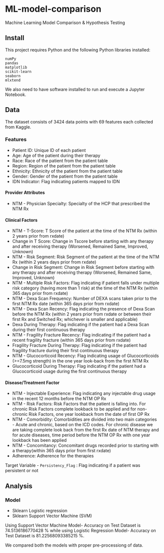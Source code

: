 # ML-model-comparison
Machine Learning Model Comparison &amp; Hypothesis Testing

## Install
This project requires Python and the following Python libraries installed:

    numPy
    pandas
    matplotlib
    scikit-learn
    seaborn
    mlxtend

We also need to have software installed to run and execute a Jupyter Notebook.

## Data
The dataset consists of 3424 data points with 69 features each collected from Kaggle.

### Features

- Patient ID: Unique ID of each patient
- Age: Age of the patient during their therapy
- Race: Race of the patient from the patient table
- Region: Region of the patient from the patient table
- Ethnicity: Ethnicity of the patient from the patient table
- Gender: Gender of the patient from the patient table
- IDN Indicator: Flag indicating patients mapped to IDN

#### Provider Attributes
- NTM - Physician Specialty: Specialty of the HCP that prescribed the NTM Rx

#### Clinical Factors
- NTM - T-Score: T Score of the patient at the time of the NTM Rx (within 2 years prior from rxdate)
- Change in T Score: Change in Tscore before starting with any therapy and after receiving therapy (Worsened, Remained Same, Improved, Unknown)
- NTM - Risk Segment: Risk Segment of the patient at the time of the NTM Rx (within 2 years days prior from rxdate)
- Change in Risk Segment: Change in Risk Segment before starting with any therapy and after receiving therapy (Worsened, Remained Same, Improved, Unknown)
- NTM - Multiple Risk Factors: Flag indicating if patient falls under multiple risk category (having more than 1 risk) at the time of the NTM Rx (within 365 days prior from rxdate)
- NTM - Dexa Scan Frequency: Number of DEXA scans taken prior to the first NTM Rx date (within 365 days prior from rxdate)
- NTM - Dexa Scan Recency: Flag indicating the presence of Dexa Scan before the NTM Rx (within 2 years prior from rxdate or between their first Rx and Switched Rx; whichever is smaller and applicable)
- Dexa During Therapy: Flag indicating if the patient had a Dexa Scan during their first continuous therapy
- NTM - Fragility Fracture Recency: Flag indicating if the patient had a recent fragility fracture (within 365 days prior from rxdate)
- Fragility Fracture During Therapy: Flag indicating if the patient had fragility fracture during their first continuous therapy
- NTM - Glucocorticoid Recency: Flag indicating usage of Glucocorticoids (>=7.5mg strength) in the one year look-back from the first NTM Rx
- Glucocorticoid During Therapy: Flag indicating if the patient had a Glucocorticoid usage during the first continuous therapy

#### Disease/Treatment Factor
- NTM - Injectable Experience: Flag indicating any injectable drug usage in the recent 12 months before the NTM OP Rx
- NTM - Risk Factors: Risk Factors that the patient is falling into. For chronic Risk Factors complete lookback to be applied and for non-chronic Risk Factors, one year lookback from the date of first OP Rx
- NTM - Comorbidity: Comorbidities are divided into two main categories - Acute and chronic, based on the ICD codes. For chronic disease we are taking complete look back from the first Rx date of NTM therapy and for acute diseases, time period before the NTM OP Rx with one year lookback has been applied
- NTM - Concomitancy: Concomitant drugs recorded prior to starting with a therapy(within 365 days prior from first rxdate)
- Adherence: Adherence for the therapies

Target Variable - `Persistency_Flag` : Flag indicating if a patient was persistent or not

## Analysis
### Model
- Sklearn Logistic regression
- Sklearn Support Vector Machine (SVM)

Using Support Vector Machine Model- Accuracy on Test Dataset is 74.5136186770428 % while using Logistic Regression Model- Accuracy on Test Dataset is 81.22568093385215 %.

We compared both the models with proper pre-processiong of data. 
